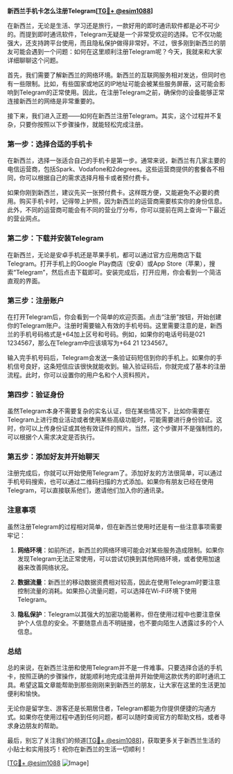 **新西兰手机卡怎么注册Telegram[[TG💪+ @esim1088](https://t.me/s/esim1088)]**

在新西兰，无论是生活、学习还是旅行，一款好用的即时通讯软件都是必不可少的。而提到即时通讯软件，Telegram无疑是一个非常受欢迎的选择。它不仅功能强大，还支持跨平台使用，而且隐私保护做得非常好。不过，很多刚到新西兰的朋友可能会遇到一个问题：如何在这里顺利注册Telegram呢？今天，我就来和大家详细聊聊这个问题。

首先，我们需要了解新西兰的网络环境。新西兰的互联网服务相对发达，但同时也有一些限制。比如，有些国家或地区的IP地址可能会被某些服务屏蔽，这可能会影响到Telegram的正常使用。因此，在注册Telegram之前，确保你的设备能够正常连接新西兰的网络是非常重要的。

接下来，我们进入正题——如何在新西兰注册Telegram。其实，这个过程并不复杂，只要你按照以下步骤操作，就能轻松完成注册。

### 第一步：选择合适的手机卡

在新西兰，选择一张适合自己的手机卡是第一步。通常来说，新西兰有几家主要的电信运营商，包括Spark、Vodafone和2degrees。这些运营商提供的套餐各不相同，你可以根据自己的需求选择月租卡或者预付费卡。

如果你刚到新西兰，建议先买一张预付费卡。这样既方便，又能避免不必要的费用。购买手机卡时，记得带上护照，因为新西兰的运营商需要核实你的身份信息。此外，不同的运营商可能会有不同的营业厅分布，你可以提前在网上查询一下最近的营业网点。

### 第二步：下载并安装Telegram

在新西兰，无论是安卓手机还是苹果手机，都可以通过官方应用商店下载Telegram。打开手机上的Google Play商店（安卓）或App Store（苹果），搜索“Telegram”，然后点击下载即可。安装完成后，打开应用，你会看到一个简洁直观的界面。

### 第三步：注册账户

在打开Telegram后，你会看到一个简单的欢迎页面。点击“注册”按钮，开始创建你的Telegram账户。注册时需要输入有效的手机号码。这里需要注意的是，新西兰的手机号码格式是+64加上区号和号码。例如，如果你的电话号码是021 1234567，那么在Telegram中应该填写为+64 21 1234567。

输入完手机号码后，Telegram会发送一条验证码短信到你的手机上。如果你的手机信号良好，这条短信应该很快就能收到。输入验证码后，你就完成了基本的注册流程。此时，你可以设置你的用户名和个人资料照片。

### 第四步：验证身份

虽然Telegram本身不需要复杂的实名认证，但在某些情况下，比如你需要在Telegram上进行商业活动或者使用某些高级功能时，可能需要进行身份验证。这时，你可以上传身份证或其他有效证件的照片。当然，这个步骤并不是强制性的，可以根据个人需求决定是否执行。

### 第五步：添加好友并开始聊天

注册完成后，你就可以开始使用Telegram了。添加好友的方法很简单，可以通过手机号码搜索，也可以通过二维码扫描的方式添加。如果你有朋友已经在使用Telegram，可以直接联系他们，邀请他们加入你的通讯录。

### 注意事项

虽然注册Telegram的过程相对简单，但在新西兰使用时还是有一些注意事项需要牢记：

1. **网络环境**：如前所述，新西兰的网络环境可能会对某些服务造成限制。如果你发现Telegram无法正常使用，可以尝试切换到其他网络环境，或者使用加速器来改善网络状况。
   
2. **数据流量**：新西兰的移动数据资费相对较高，因此在使用Telegram时要注意控制流量的消耗。如果担心流量问题，可以选择在Wi-Fi环境下使用Telegram。

3. **隐私保护**：Telegram以其强大的加密功能著称，但在使用过程中也要注意保护个人信息的安全。不要随意点击不明链接，也不要向陌生人透露过多的个人信息。

### 总结

总的来说，在新西兰注册和使用Telegram并不是一件难事。只要选择合适的手机卡，按照正确的步骤操作，就能顺利地完成注册并开始使用这款优秀的即时通讯工具。希望这篇文章能帮助到那些刚刚来到新西兰的朋友，让大家在这里的生活更加便利和愉快。

无论你是留学生、游客还是长期居住者，Telegram都能为你提供便捷的沟通方式。如果你在使用过程中遇到任何问题，都可以随时查阅官方的帮助文档，或者寻求身边朋友的帮助。

最后，别忘了关注我们的频道[[TG💪+ @esim1088](https://t.me/s/esim1088)]，获取更多关于新西兰生活的小贴士和实用技巧！祝你在新西兰的生活一切顺利！

[[TG💪+ @esim1088](https://t.me/s/esim1088) ![Image](https://i.postimg.cc/4NQfJmqS/Snipaste-2025-05-13-00-14-12.png)]